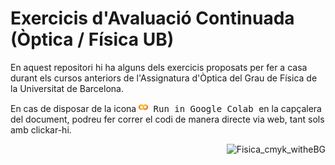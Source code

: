 # Exercicis d'Avaluació Continuada (Òptica / Física UB)

En aquest repositori hi ha alguns dels exercicis proposats per fer a casa durant els cursos anteriors de l'Assignatura d'Òptica del Grau de Física de la Universitat de Barcelona.

En cas de disposar de la icona
<kbd>
<img width="15" alt="gCollab" src="https://github.com/dmaluenda/hands_on_machine_learning/raw/master/resources/colab_logo_32px.png" /> Run in Google Colab
</kbd>
en la capçalera del document, podreu fer correr el codi de manera directe via web, tant sols amb clickar-hi.

<p align="right">
<img width="200" alt="Fisica_cmyk_witheBG" src="https://github.com/user-attachments/assets/49b44516-df96-46e3-b162-782d32b981a2" />
</p>

